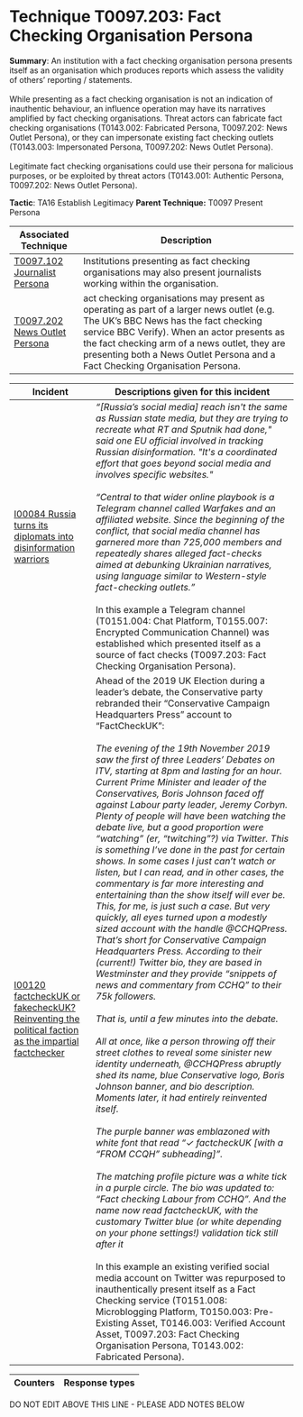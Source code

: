 # Technique T0097.203: Fact Checking Organisation Persona

**Summary**: An institution with a fact checking organisation persona presents itself as an organisation which produces reports which assess the validity of others’ reporting / statements.<br><br> While presenting as a fact checking organisation is not an indication of inauthentic behaviour, an influence operation may have its narratives amplified by fact checking organisations. Threat actors can fabricate fact checking organisations (T0143.002: Fabricated Persona, T0097.202: News Outlet Persona), or they can impersonate existing fact checking outlets (T0143.003: Impersonated Persona, T0097.202: News Outlet Persona).<br><br> Legitimate fact checking organisations could use their persona for malicious purposes, or be exploited by threat actors (T0143.001: Authentic Persona, T0097.202: News Outlet Persona).

**Tactic**: TA16 Establish Legitimacy            **Parent Technique:** T0097 Present Persona


| Associated Technique | Description |
| --------- | ------------------------- |
| [T0097.102 Journalist Persona](../../generated_pages/techniques/T0097.102.md) | Institutions presenting as fact checking organisations may also present journalists working within the organisation. |
| [T0097.202 News Outlet Persona](../../generated_pages/techniques/T0097.202.md) | act checking organisations may present as operating as part of a larger news outlet (e.g. The UK’s BBC News has the fact checking service BBC Verify). When an actor presents as the fact checking arm of a news outlet, they are presenting both a News Outlet Persona and a Fact Checking Organisation Persona. |



| Incident | Descriptions given for this incident |
| -------- | -------------------- |
| [I00084 Russia turns its diplomats into disinformation warriors](../../generated_pages/incidents/I00084.md) | <I>“[Russia’s social media] reach isn't the same as Russian state media, but they are trying to recreate what RT and Sputnik had done," said one EU official involved in tracking Russian disinformation. "It's a coordinated effort that goes beyond social media and involves specific websites."<br><br> “Central to that wider online playbook is a Telegram channel called Warfakes and an affiliated website. Since the beginning of the conflict, that social media channel has garnered more than 725,000 members and repeatedly shares alleged fact-checks aimed at debunking Ukrainian narratives, using language similar to Western-style fact-checking outlets.”</i><br><br> In this example a Telegram channel (T0151.004: Chat Platform, T0155.007: Encrypted Communication Channel) was established which presented itself as a source of fact checks (T0097.203: Fact Checking Organisation Persona). |
| [I00120 factcheckUK or fakecheckUK? Reinventing the political faction as the impartial factchecker](../../generated_pages/incidents/I00120.md) | Ahead of the 2019 UK Election during a leader’s debate, the Conservative party rebranded their “Conservative Campaign Headquarters Press” account to “FactCheckUK”:<br><br><i>The evening of the 19th November 2019 saw the first of three Leaders’ Debates on ITV, starting at 8pm and lasting for an hour. Current Prime Minister and leader of the Conservatives, Boris Johnson faced off against Labour party leader, Jeremy Corbyn. Plenty of people will have been watching the debate live, but a good proportion were “watching” (er, “twitching”?) via Twitter. This is something I’ve done in the past for certain shows. In some cases I just can’t watch or listen, but I can read, and in other cases, the commentary is far more interesting and entertaining than the show itself will ever be. This, for me, is just such a case. But very quickly, all eyes turned upon a modestly sized account with the handle @CCHQPress. That’s short for Conservative Campaign Headquarters Press. According to their (current!) Twitter bio, they are based in Westminster and they provide “snippets of news and commentary from CCHQ” to their 75k followers.<br><br>That is, until a few minutes into the debate.<br><br>All at once, like a person throwing off their street clothes to reveal some sinister new identity underneath, @CCHQPress abruptly shed its name, blue Conservative logo, Boris Johnson banner, and bio description. Moments later, it had entirely reinvented itself.<br><br>The purple banner was emblazoned with white font that read “✓ factcheckUK [with a “FROM CCQH” subheading]”.<br><br>The matching profile picture was a white tick in a purple circle. The bio was updated to: “Fact checking Labour from CCHQ”. And the name now read factcheckUK, with the customary Twitter blue (or white depending on your phone settings!) validation tick still after it</i><br><br>In this example an existing verified social media account on Twitter was repurposed to inauthentically present itself as a Fact Checking service (T0151.008: Microblogging Platform, T0150.003: Pre-Existing Asset, T0146.003: Verified Account Asset, T0097.203: Fact Checking Organisation Persona, T0143.002: Fabricated Persona). |



| Counters | Response types |
| -------- | -------------- |


DO NOT EDIT ABOVE THIS LINE - PLEASE ADD NOTES BELOW